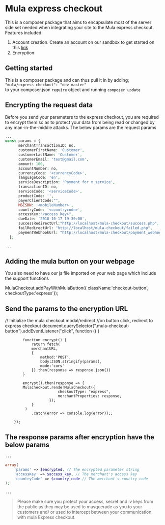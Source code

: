 # Mula express checkout
This is a composer package that aims to encapsulate most of the server side set needed when integrating your site to the Mula express checkout. Features included:
1. Account creation. 
Create an account on our sandbox to get started on this [link](https://beep2.cellulant.com:9212/checkout/v2/portal/#/register/user)
2. Encryption

## Getting started
This is a composer package and can thus pull it in by adding; <br>
`"mula/express-checkout": "dev-master"`<br>
to your composer.json `require` object and running 
`composer update`

## Encrypting the request data
Before you send your parameters to the express checkout, you are required to encrypt them so as to protect your data from being read or changed by any man-in-the-middle attacks. The below params are the request params

```php
...
const params = {
	  merchantTransactionID: no,
	  customerFirstName: 'Customer',
	  customerLastName: 'Customer',
	  customerEmail: 'test@gmail.com',
	  amount: 100,
	  accountNumber: no,
	  currencyCode: '<currencyCode>',
	  languageCode: 'en',
	  serviceDescription: 'Payment for x service',
	  transactionID: no,
	  serviceCode: '<serviceCode>',
	  productCode: '',
      payerClientCode:"",
	  MSISDN: '<mobileNumber>',
	  countryCode: '<countrycode>',
      accessKey:"<access key>",
	  dueDate: '2018-10-17 19:30:00',
	  successRedirectUrl:"http://localhost/mula-checkout/success.php",
      failRedirectUrl: "http://localhost/mula-checkout/failed.php",
      paymentWebhookUrl: "http://localhost/mula-checkout/payment_webhook.php"
  };

...
```

## Adding the mula button on your webpage
<!-- The "Pay with mula" button needs to have the "mula-checkout-button" class -->
<a class="checkout-button"></a>

You also need to have our js file imported on your web page which include the support functions
<script id="mula-checkout-library" type="text/javascript" src="https://beep2.cellulant.com:9212/checkout/v2/mula-checkout.js" charset="utf-8"></script>

MulaCheckout.addPayWithMulaButton({ className:'checkout-button', checkoutType:'express'});

## Send the params to the encryption URL
 // Initialize the mula checkout modal/redirect
            //on button click, redirect to express checkout
            document.querySelector(".mula-checkout-button").addEventListener("click", function () {

		    function encrypt() {
		        return fetch(
				merchantURL, 
				{
					method:'POST', 
					body:JSON.stringify(params),
					mode:'cors'
				}).then(response => response.json())
		    }

		    encrypt().then(response => {
			MulaCheckout.renderMulaCheckout({
		                    checkoutType: "express",
                		    merchantProperties: response,
	        	        });
			    }
		   	 )
			    .catch(error => console.log(error));;

	    });

## The response params after encryption have the below params
```php
...

array(
    'params' => $encrypted, // The encrypted parameter string
    'accessKey' => $access_key, // The merchant's access key
    'countryCode' => $country_code // The merchant's country code
);

...
```
> Please make sure you protect your access, secret and iv keys from the public as they may be used to masquerade as you to your customers and/ or used to intercept between your communication with mula Express checkout.
